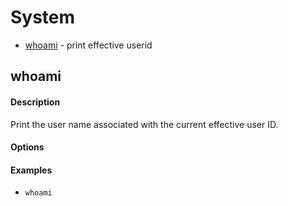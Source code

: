 # System

* [whoami](#whoami) - print effective userid

## whoami

#### Description
Print the user name associated with the current effective user ID.

#### Options

#### Examples
* `whoami`
